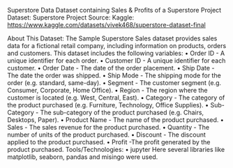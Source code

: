 Superstore Data
Dataset containing Sales & Profits of a Superstore
Project Dataset: Superstore
Project Source: Kaggle: https://www.kaggle.com/datasets/vivek468/superstore-dataset-final

About This Dataset:
The Sample Superstore Sales dataset provides sales data for a fictional retail company, including information on products, orders and customers.
This dataset includes the following variables:
•	Order ID - A unique identifier for each order.
•	Customer ID - A unique identifier for each customer.
•	Order Date - The date of the order placement.
•	Ship Date - The date the order was shipped.
•	Ship Mode - The shipping mode for the order (e.g. standard, same-day).
•	Segment - The customer segment (e.g. Consumer, Corporate, Home Office).
•	Region - The region where the customer is located (e.g. West, Central, East).
•	Category - The category of the product purchased (e.g. Furniture, Technology, Office Supplies).
•	Sub-Category - The sub-category of the product purchased (e.g. Chairs, Desktops, Paper).
•	Product Name - The name of the product purchased.
•	Sales - The sales revenue for the product purchased.
•	Quantity - The number of units of the product purchased.
•	Discount - The discount applied to the product purchased.
•	Profit -The profit generated by the product purchased.
Tools/Technologies:
•	jupyter
Here several libraries like matplotlib, seaborn, pandas and misingo were used.



